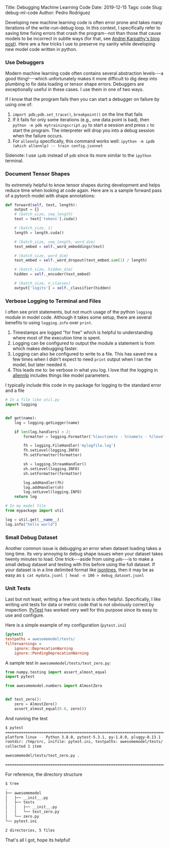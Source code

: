 Title: Debugging Machine Learning Code
Date: 2019-12-15
Tags: code
Slug: debug-ml-code
Author: Pedro Rodriguez

Developing new machine learning code is often error prone and takes many iterations of the write-run-debug loop.
In this context, I specifically refer to saving time fixing errors that crash the program--not than those that cause models to be incorrect in subtle ways (for that, see [Andrej Karpathy's blog post](https://karpathy.github.io/2019/04/25/recipe/)).
Here are a few tricks I use to preserve my sanity while developing new model code written in python.

### Use Debuggers

Modern machine learning code often contains several abstraction levels---a good thing!---which unfortunately makes it more difficult to dig deep into plumbing to fix data loading or tensor shape errors.
Debuggers are exceptionally useful in these cases.
I use them in one of two ways.

If I know that the program fails then you can start a debugger on failure by using one of:

1. `import pdb;pdb.set_trace()`, `breakpoint()` on the line that fails
2. If it fails for only some iterations (e.g., one data point is bad), then `python -m pdb mytrainingscript.py` to start a session and press `c` to start the program. The interpreter will drop you into a debug session when the failure occurs.
3. For `allennlp` specifically, this command works well: `ipython -m ipdb (which allennlp) -- train config.jsonnet`

Sidenote: I use `ipdb` instead of `pdb` since its more similar to the `ipython` terminal.

### Document Tensor Shapes

Its extremely helpful to know tensor shapes during development and helps reduce time when looking at code again.
Here are is a sample forward pass of a pytorch model with shape annotations:

```python
def forward(self, text, length):
    output = {}
    # (batch_size, seq_length)
    text = text['tokens'].cuda()

    # (batch_size, 1)
    length = length.cuda()

    # (batch_size, seq_length, word_dim)
    text_embed = self._word_embeddings(text)

    # (batch_size, word_dim)
    text_embed = self._word_dropout(text_embed.sum(1) / length)

    # (batch_size, hidden_dim)
    hidden = self._encoder(text_embed)

    # (batch_size, n_classes)
    output['logits'] = self._classifier(hidden)
```

### Verbose Logging to Terminal and Files

I often see print statements, but not much usage of the python `logging` module in model code.
Although it takes some setup, there are several benefits to using `logging.info` over `print`.

1. Timestamps are logged "for free" which is helpful to understanding where most of the execution time is spent.
2. Logging can be configured to output the module a statement is from which makes debugging faster.
3. Logging can also be configured to write to a file. This has saved me a few times when I didn't expect to need `print` output when I ran the model, but later needed it.
4. This leads me to: be verbose in what you log. I love that the logging in [allennlp](https://allennlp.org) includes things like model parameters.

I typically include this code in my package for logging to the standard error and a file

```python
# In a file like util.py
import logging


def get(name):
    log = logging.getLogger(name)

    if len(log.handlers) < 2:
        formatter = logging.Formatter('%(asctime)s - %(name)s - %(levelname)s - %(message)s')

        fh = logging.FileHandler('mylogfile.log')
        fh.setLevel(logging.INFO)
        fh.setFormatter(formatter)

        sh = logging.StreamHandler()
        sh.setLevel(logging.INFO)
        sh.setFormatter(formatter)

        log.addHandler(fh)
        log.addHandler(sh)
        log.setLevel(logging.INFO)
    return log

# In my model file
from mypackage import util

log = util.get(__name__)
log.info("hello world")
```

### Small Debug Dataset

Another common issue is debugging an error when dataset loading takes a long time.
Its very annoying to debug shape issues when your dataset takes twenty minutes to load.
One trick---aside from using `pdb`---is to make a small debug dataset and testing with this before using the full dataset.
If your dataset is in a line delimited format like [jsonlines](https://jsonlines.org), then it may be as easy as `$ cat mydata.jsonl | head -n 100 > debug_dataset.jsonl`

### Unit Tests

Last but not least, writing a few unit tests is often helpful.
Specifically, I like writing unit tests for data or metric code that is not obviously correct by inspection.
[PyTest](https://docs.pytest.org/en/latest/) has worked very well for this purpose since its easy to use and configure.

Here is a simple example of my configuration (`pytest.ini`)

```ini
[pytest]
testpaths = awesomemodel/tests/
filterwarnings =
    ignore::DeprecationWarning
    ignore::PendingDeprecationWarning
```

A sample test in `awesomemodel/tests/test_zero.py`:

```python
from numpy.testing import assert_almost_equal
import pytest

from awesomemodel.numbers import AlmostZero


def test_zero():
    zero = AlmostZero()
    assert_almost_equal(0.0, zero())

```

And running the test

```bash
$ pytest
======================================================================================= test session starts ========================================================================================
platform linux -- Python 3.8.0, pytest-5.3.1, py-1.8.0, pluggy-0.13.1
rootdir: /tmp/src, inifile: pytest.ini, testpaths: awesomemodel/tests/
collected 1 item                                                                                                                                                                                   

awesomemodel/tests/test_zero.py .                                                                                                                                                            [100%]

======================================================================================== 1 passed in 0.13s =========================================================================================
```

For reference, the directory structure
```bash
$ tree
.
├── awesomemodel
│   ├── __init__.py
│   ├── tests
│   │   ├── __init__.py
│   │   └── test_zero.py
│   └── zero.py
└── pytest.ini

2 directories, 5 files
```

That's all I got, hope its helpful!